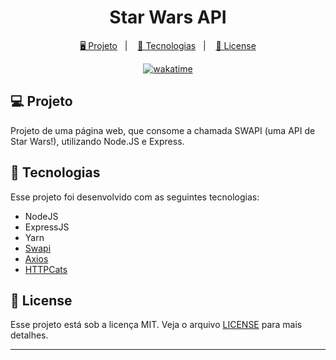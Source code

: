 <h1 align="center">
  Star Wars API
</h1>

<p align="center">
  <a href="#-projeto">🖥️ Projeto</a>&nbsp;&nbsp;&nbsp;|&nbsp;&nbsp;&nbsp;
  <a href="#-tecnologias">🚀 Tecnologias</a>&nbsp;&nbsp;&nbsp;|&nbsp;&nbsp;&nbsp;
  <a href="#-license">📝 License</a>
</p>

<p align="center">
  <a href="https://wakatime.com/badge/user/68660678-6b86-4b78-98df-f5f41a37e1bc/project/f7123ceb-20f8-4264-a35a-08f6d9381bf0"><img src="https://wakatime.com/badge/user/68660678-6b86-4b78-98df-f5f41a37e1bc/project/f7123ceb-20f8-4264-a35a-08f6d9381bf0.svg" alt="wakatime"></a>
</p>

## 💻 Projeto

Projeto de uma página web, que consome a chamada SWAPI (uma API de Star Wars!), utilizando Node.JS e Express.

## 🚀 Tecnologias

Esse projeto foi desenvolvido com as seguintes tecnologias:

- NodeJS
- ExpressJS
- Yarn
- [Swapi](https://swapi.dev/)
- [Axios](https://axios-http.com/ptbr/docs/intro)
- [HTTPCats](https://http.cat/)

## 📝 License

Esse projeto está sob a licença MIT. Veja o arquivo [LICENSE](.github/LICENSE.md) para mais detalhes.

---
